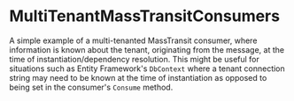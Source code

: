 # MultiTenantMassTransitConsumers
A simple example of a multi-tenanted MassTransit consumer, where information is known about the tenant, originating from the message, at the time of instantiation/dependency resolution. This might be useful for situations such as Entity Framework's ```DbContext``` where a tenant connection string may need to be known at the time of instantiation as opposed to being set in the consumer's ```Consume``` method.
